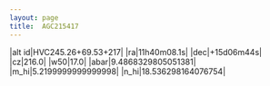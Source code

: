 ```yaml
---
layout: page
title:  AGC215417
--- 
```

|alt id|HVC245.26+69.53+217|
|ra|11h40m08.1s|
|dec|+15d06m44s|
|cz|216.0|
|w50|17.0|
|abar|9.4868329805051381|
|m_hi|5.2199999999999998|
|n_hi|18.536298164076754|
